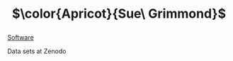 <h1><p align="center">$\color{Apricot}{Sue\ Grimmond}$</p></h1>

 

[Software](https://urban-meteorology-reading.github.io/)

Data sets at Zenodo

